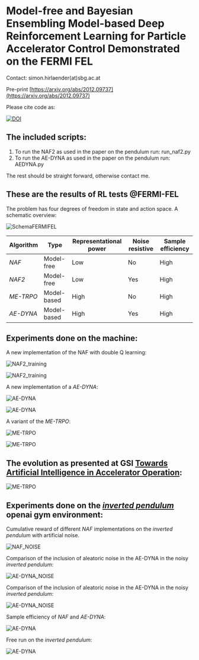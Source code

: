 # Model-free and Bayesian Ensembling Model-based Deep Reinforcement Learning for Particle Accelerator Control Demonstrated on the FERMI FEL

Contact: simon.hirlaender(at)sbg.ac.at

Pre-print
[https://arxiv.org/abs/2012.09737](https://arxiv.org/abs/2012.09737)

Please cite code as:

[![DOI](https://zenodo.org/badge/DOI/10.5281/zenodo.4271581.svg)](https://doi.org/10.5281/zenodo.4271581)

## The included scripts:
1. To run the NAF2 as used in the paper on the pendulum run: run_naf2.py
2. To run the AE-DYNA as used in the paper on the pendulum run: AEDYNA.py

The rest should be straight forward, otherwise contact me.

## These are the results of RL tests @FERMI-FEL
The problem has four degrees of freedom in state and action space.
A schematic overview:

![SchemaFERMIFEL](Figures/SL_Alignment_Scheme.png)

Algorithm | Type | Representational power|Noise resistive|Sample efficiency
------------ | -------------|---------|------------|---------
_NAF_ | Model-free|Low|No|High
_NAF2_ | Model-free|Low|Yes|High
_ME-TRPO_ | Model-based|High|No|High
_AE-DYNA_ | Model-based|High|Yes|High

## Experiments done on the machine:

A new implementation of the NAF with double Q learning:

![NAF2_training](Figures/FERMI_all_experiments_NAF_episodes.png)

![NAF2_training](Figures/FERMI_all_experiments_NAF_convergence.png)

A new implementation of a _AE-DYNA_:

![AE-DYNA](Figures/AE-DYNA_observables.png)

![AE-DYNA](Figures/AE-DYNA_verification.png)

A variant of the _ME-TRPO_:

![ME-TRPO](Figures/ME-TRPO_observables.png)

![ME-TRPO](Figures/ME-TRPO_verification.png)

## The evolution as presented at GSI [Towards Artificial Intelligence in Accelerator Operation](https://indico.gsi.de/event/11539/):
![ME-TRPO](Figures/Learning_evolution.png)

## Experiments done on the [_inverted pendulum_](https://gym.openai.com/envs/Pendulum-v0/) openai gym environment:

Cumulative reward of different _NAF_ implementations on the _inverted pendulum_ with artificial noise.

![NAF_NOISE](Figures/Comparison_noise.png)

Comparison of the inclusion of aleatoric noise in the AE-DYNA in the noisy _inverted pendulum_:

![AE-DYNA_NOISE](Figures/Comparison_noise_ae_dyna.png)

Comparison of the inclusion of aleatoric noise in the AE-DYNA in the noisy _inverted pendulum_:

![AE-DYNA_NOISE](Figures/Comparison_models_sizes.png)

Sample efficiency of _NAF_ and _AE-DYNA_:

![AE-DYNA](Figures/Comparison_NAF_AE-DYNA.png)

Free run on the _inverted pendulum_:

![AE-DYNA](Figures/AE-DYNA_free_run_pendulum.png)

